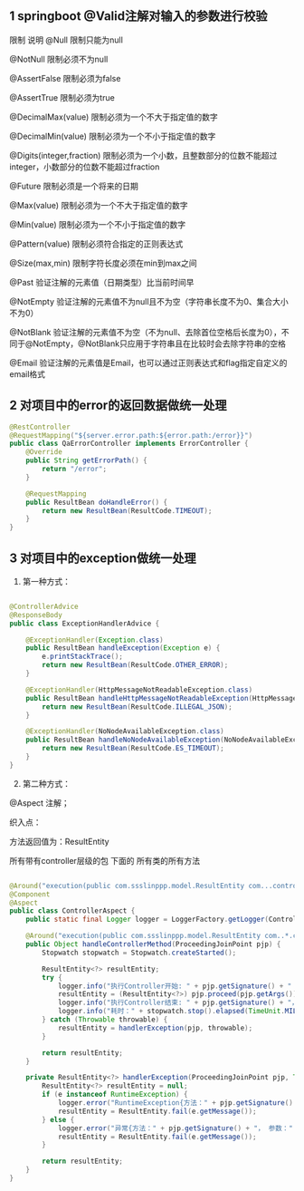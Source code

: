 ## 1 springboot @Valid注解对输入的参数进行校验

限制 说明 
@Null 限制只能为null

@NotNull 限制必须不为null 

@AssertFalse 限制必须为false 

@AssertTrue 限制必须为true 

@DecimalMax(value) 限制必须为一个不大于指定值的数字 

@DecimalMin(value) 限制必须为一个不小于指定值的数字 

@Digits(integer,fraction) 限制必须为一个小数，且整数部分的位数不能超过integer，小数部分的位数不能超过fraction 

@Future 限制必须是一个将来的日期 

@Max(value) 限制必须为一个不大于指定值的数字 

@Min(value) 限制必须为一个不小于指定值的数字 

@Pattern(value) 限制必须符合指定的正则表达式 

@Size(max,min) 限制字符长度必须在min到max之间 

@Past 验证注解的元素值（日期类型）比当前时间早 

@NotEmpty 验证注解的元素值不为null且不为空（字符串长度不为0、集合大小不为0）

@NotBlank 验证注解的元素值不为空（不为null、去除首位空格后长度为0），不同于@NotEmpty，@NotBlank只应用于字符串且在比较时会去除字符串的空格 

@Email 验证注解的元素值是Email，也可以通过正则表达式和flag指定自定义的email格式 

## 2 对项目中的error的返回数据做统一处理

```java
@RestController
@RequestMapping("${server.error.path:${error.path:/error}}")
public class QaErrorController implements ErrorController {
    @Override
    public String getErrorPath() {
        return "/error";
    }

    @RequestMapping
    public ResultBean doHandleError() {
        return new ResultBean(ResultCode.TIMEOUT);
    }
}
```

## 3 对项目中的exception做统一处理

1) 第一种方式：
```java

@ControllerAdvice
@ResponseBody
public class ExceptionHandlerAdvice {

    @ExceptionHandler(Exception.class)
    public ResultBean handleException(Exception e) {
        e.printStackTrace();
        return new ResultBean(ResultCode.OTHER_ERROR);
    }

    @ExceptionHandler(HttpMessageNotReadableException.class)
    public ResultBean handleHttpMessageNotReadableException(HttpMessageNotReadableException e) {
        return new ResultBean(ResultCode.ILLEGAL_JSON);
    }

    @ExceptionHandler(NoNodeAvailableException.class)
    public ResultBean handleNoNodeAvailableException(NoNodeAvailableException e) {
        return new ResultBean(ResultCode.ES_TIMEOUT);
    }
}

```

2) 第二种方式：

@Aspect 注解；

织入点：

方法返回值为：ResultEntity

所有带有controller层级的包 下面的 所有类的所有方法

```java

@Around("execution(public com.ssslinppp.model.ResultEntity com...controller...*(..))")
@Component
@Aspect
public class ControllerAspect {
    public static final Logger logger = LoggerFactory.getLogger(ControllerAspect.class);

    @Around("execution(public com.ssslinppp.model.ResultEntity com..*.controller..*.*(..))")
    public Object handleControllerMethod(ProceedingJoinPoint pjp) {
        Stopwatch stopwatch = Stopwatch.createStarted();

        ResultEntity<?> resultEntity;
        try {
            logger.info("执行Controller开始: " + pjp.getSignature() + " 参数：" + Lists.newArrayList(pjp.getArgs()).toString());
            resultEntity = (ResultEntity<?>) pjp.proceed(pjp.getArgs());
            logger.info("执行Controller结束: " + pjp.getSignature() + "， 返回值：" + resultEntity.toString());
            logger.info("耗时：" + stopwatch.stop().elapsed(TimeUnit.MILLISECONDS) + "(毫秒).");
        } catch (Throwable throwable) {
            resultEntity = handlerException(pjp, throwable);
        }

        return resultEntity;
    }

    private ResultEntity<?> handlerException(ProceedingJoinPoint pjp, Throwable e) {
        ResultEntity<?> resultEntity = null;
        if (e instanceof RuntimeException) {
            logger.error("RuntimeException{方法：" + pjp.getSignature() + "， 参数：" + pjp.getArgs() + ",异常：" + e.getMessage() + "}", e);
            resultEntity = ResultEntity.fail(e.getMessage());
        } else {
            logger.error("异常{方法：" + pjp.getSignature() + "， 参数：" + pjp.getArgs() + ",异常：" + e.getMessage() + "}", e);
            resultEntity = ResultEntity.fail(e.getMessage());
        }

        return resultEntity;
    }
}

```

